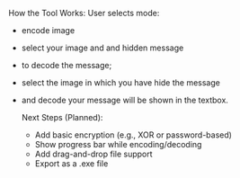 How the Tool Works:
User selects mode: 
- encode image
- select your image and and hidden message
- to decode the message;
- select the image in which you have hide the message
- and decode your message will be shown in the textbox.

   Next Steps (Planned):
  - Add basic encryption (e.g., XOR or password-based)
  - Show progress bar while encoding/decoding
  - Add drag-and-drop file support
  - Export as a .exe file 
